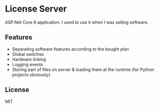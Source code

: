 # License Server

ASP.Net Core 6 application. I used to use it when I was selling software.

## Features

- Separating software features according to the bought plan
- Global switches
- Hardware linking
- Logging events
- Storing part of files on server & loading them at the runtime (for Python projects obviously)

## License

MIT
